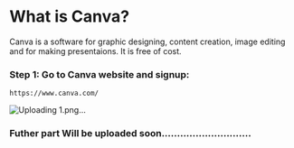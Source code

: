 # What is Canva?

Canva is a software for graphic designing, content creation, image editing and for making presentaions. It is free of cost.

### Step 1: Go to Canva website and signup:
    https://www.canva.com/

![Uploading 1.png…]()

    
### Futher part Will be uploaded soon.............................
